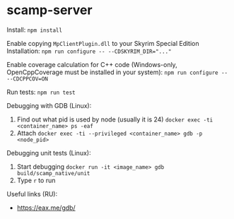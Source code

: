 # scamp-server

Install:
`npm install`

Enable copying `MpClientPlugin.dll` to your Skyrim Special Edition Installation:
`npm run configure -- --CDSKYRIM_DIR="..."`

Enable coverage calculation for C++ code (Windows-only, OpenCppCoverage must be installed in your system):
`npm run configure -- --CDCPPCOV=ON`

Run tests:
`npm run test`

Debugging with GDB (Linux):

1. Find out what pid is used by node (usually it is 24)
   `docker exec -ti <container_name> ps -eaf`
2. Attach
   `docker exec -ti --privileged <container_name> gdb -p <node_pid>`

Debugging unit tests (Linux):

1. Start debugging `docker run -it <image_name> gdb build/scamp_native/unit`
2. Type `r` to run

Useful links (RU):
- https://eax.me/gdb/
